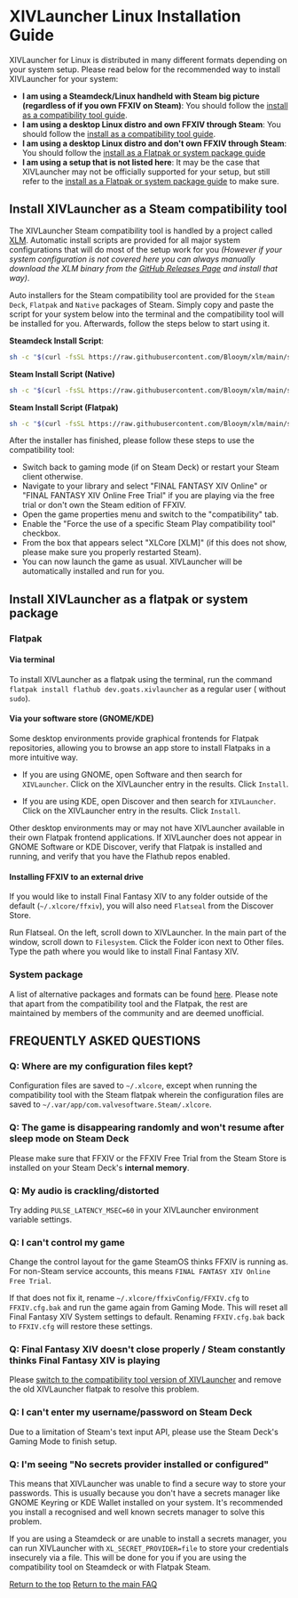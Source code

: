 # XIVLauncher Linux Installation Guide

XIVLauncher for Linux is distributed in many different formats depending on your system setup. Please read below for the recommended way to install XIVLauncher for your system:

- **I am using a Steamdeck/Linux handheld with Steam big picture (regardless of if you own FFXIV on Steam)**: You should follow the [install as a compatibility tool guide](#install-xivlauncher-as-a-steam-compatibility-tool).
- **I am using a desktop Linux distro and own FFXIV through Steam**: You should follow the [install as a compatibility tool guide](#install-xivlauncher-as-a-steam-compatibility-tool).
- **I am using a desktop Linux distro and don't own FFXIV through Steam**: You should follow the [install as a Flatpak or system package guide](#install-xivlauncher-as-a-flatpak-or-system-package)
- **I am using a setup that is not listed here**: It may be the case that XIVLauncher may not be officially supported for your setup, but still refer to the [install as a Flatpak or system package guide](#install-xivlauncher-as-a-flatpak-or-system-package) to make sure.

## Install XIVLauncher as a Steam compatibility tool

The XIVLauncher Steam compatibility tool is handled by a project called [XLM](https://github.com/Blooym/XLM). Automatic install scripts are provided for all major system configurations that will do most of the setup work for you *(However if your system configuration is not covered here you can always manually download the XLM binary from the [GitHub Releases Page](https://github.com/Blooym/xlm/releases/latest) and install that way)*.

Auto installers for the Steam compatibility tool are provided for the `Steam Deck`, `Flatpak` and `Native` packages of Steam. Simply copy and paste the script for your system below into the terminal and the compatibility tool will be installed for you. Afterwards, follow the steps below to start using it.

**Steamdeck Install Script**:

```sh
sh -c "$(curl -fsSL https://raw.githubusercontent.com/Blooym/xlm/main/setup/install-steamdeck.sh)"
```

**Steam Install Script (Native)**
```sh
sh -c "$(curl -fsSL https://raw.githubusercontent.com/Blooym/xlm/main/setup/install-native.sh)"
```

**Steam Install Script (Flatpak)**
```sh
sh -c "$(curl -fsSL https://raw.githubusercontent.com/Blooym/xlm/main/setup/install-flatpak.sh)"
```

After the installer has finished, please follow these steps to use the compatibility tool:
- Switch back to gaming mode (if on Steam Deck) or restart your Steam client otherwise.
- Navigate to your library and select "FINAL FANTASY XIV Online" or "FINAL FANTASY XIV Online Free Trial" if you are playing via the free trial or don't own the Steam edition of FFXIV. 
- Open the game properties menu and switch to the "compatibility" tab.
- Enable the "Force the use of a specific Steam Play compatibility tool" checkbox.
- From the box that appears select "XLCore [XLM]" (if this does not show, please make sure you properly restarted Steam).
- You can now launch the game as usual. XIVLauncher will be automatically installed and run for you.

## Install XIVLauncher as a flatpak or system package

### Flatpak

#### Via terminal

To install XIVLauncher as a flatpak using the terminal, run the command `flatpak install flathub dev.goats.xivlauncher` as a regular user ( without `sudo`).

#### Via your software store (GNOME/KDE)

Some desktop environments provide graphical frontends for Flatpak repositories, allowing you to browse an app store to install Flatpaks in a more intuitive way.

- If you are using GNOME, open Software and then search for `XIVLauncher`. Click on the XIVLauncher entry in the results. Click `Install`.

- If you are using KDE, open Discover and then search for `XIVLauncher`. Click on the XIVLauncher entry in the results. Click `Install`.

Other desktop environments may or may not have XIVLauncher available in their own Flatpak frontend applications. If XIVLauncher does not appear in GNOME Software or KDE Discover, verify that Flatpak is installed and running, and verify that you have the Flathub repos enabled.

#### Installing FFXIV to an external drive

If you would like to install Final Fantasy XIV to any folder outside of the default (`~/.xlcore/ffxiv`), you will also need `Flatseal` from the Discover Store.

Run Flatseal. On the left, scroll down to XIVLauncher. In the main part of the window, scroll down to `Filesystem`. Click the Folder icon next to Other files. Type the path where you would like to install Final Fantasy XIV.

### System package

A list of alternative packages and formats can be found [here](https://github.com/goatcorp/XIVLauncher.Core?tab=readme-ov-file#distribution). Please note that apart from the compatibility tool and the Flatpak, the rest are maintained by members of the community and are deemed unofficial.

## FREQUENTLY ASKED QUESTIONS

### Q: Where are my configuration files kept?

Configuration files are saved to `~/.xlcore`, except when running the compatibility tool with the Steam flatpak wherein the configuration files are saved to `~/.var/app/com.valvesoftware.Steam/.xlcore`.

### Q: The game is disappearing randomly and won't resume after sleep mode on Steam Deck

Please make sure that FFXIV or the FFXIV Free Trial from the Steam Store is installed on your Steam Deck's **internal memory**.

### Q: My audio is crackling/distorted

Try adding `PULSE_LATENCY_MSEC=60` in your XIVLauncher environment variable settings.

### Q: I can't control my game

Change the control layout for the game SteamOS thinks FFXIV is running as. For non-Steam service accounts, this means `FINAL FANTASY XIV Online Free Trial`.

If that does not fix it, rename `~/.xlcore/ffxivConfig/FFXIV.cfg` to `FFXIV.cfg.bak` and run the game again from Gaming Mode. This will reset all Final Fantasy XIV System settings to default. Renaming `FFXIV.cfg.bak` back to `FFXIV.cfg` will restore these settings.

### Q: Final Fantasy XIV doesn't close properly / Steam constantly thinks Final Fantasy XIV is playing

Please [switch to the compatibility tool version of XIVLauncher](#install-xivlauncher-as-a-steam-compatibility-tool) and remove the old XIVLauncher flatpak to resolve this problem.

### Q: I can't enter my username/password on Steam Deck

Due to a limitation of Steam's text input API, please use the Steam Deck's Gaming Mode to finish setup.

### Q: I'm seeing "No secrets provider installed or configured"

This means that XIVLauncher was unable to find a secure way to store your passwords. This is usually because you don't have a secrets manager like GNOME Keyring or KDE Wallet installed on your system. It's recommended you install a recognised and well known secrets manager to solve this problem. 

If you are using a Steamdeck or are unable to install a secrets manager, you can run XIVLauncher with `XL_SECRET_PROVIDER=file` to store your credentials insecurely via a file. This will be done for you if you are using the compatibility tool on Steamdeck or with Flatpak Steam.

[Return to the top](#xivlauncher-linux-installation-guide)
<a href="{{ site.github.baseurl }}/">Return to the main FAQ</a>